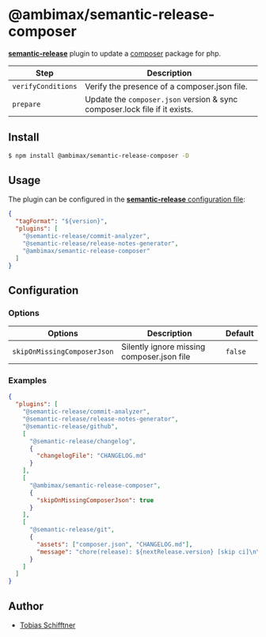 # @ambimax/semantic-release-composer

[**semantic-release**](https://github.com/semantic-release/semantic-release) plugin to update a
[composer](https://getcomposer.org/) package for php.

| Step               | Description                                                                |
| ------------------ | -------------------------------------------------------------------------- |
| `verifyConditions` | Verify the presence of a composer.json file.                               |
| `prepare`          | Update the `composer.json` version & sync composer.lock file if it exists. |

## Install

```bash
$ npm install @ambimax/semantic-release-composer -D
```

## Usage

The plugin can be configured in the
[**semantic-release** configuration file](https://github.com/semantic-release/semantic-release/blob/master/docs/usage/configuration.md#configuration):

```json
{
  "tagFormat": "${version}",
  "plugins": [
    "@semantic-release/commit-analyzer",
    "@semantic-release/release-notes-generator",
    "@ambimax/semantic-release-composer"
  ]
}
```

## Configuration

### Options

| Options                     | Description                                | Default |
| --------------------------- | ------------------------------------------ | ------- |
| `skipOnMissingComposerJson` | Silently ignore missing composer.json file | `false` |

### Examples

```json
{
  "plugins": [
    "@semantic-release/commit-analyzer",
    "@semantic-release/release-notes-generator",
    "@semantic-release/github",
    [
      "@semantic-release/changelog",
      {
        "changelogFile": "CHANGELOG.md"
      }
    ],
    [
      "@ambimax/semantic-release-composer",
      {
        "skipOnMissingComposerJson": true
      }
    ],
    [
      "@semantic-release/git",
      {
        "assets": ["composer.json", "CHANGELOG.md"],
        "message": "chore(release): ${nextRelease.version} [skip ci]\n\n${nextRelease.notes}"
      }
    ]
  ]
}
```

## Author

- [Tobias Schifftner](https://www.twitter.com/tschifftner)

